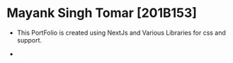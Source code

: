 # Mayank Singh Tomar [201B153]

- This PortFolio is created using NextJs and Various Libraries for css and support.
- > >
